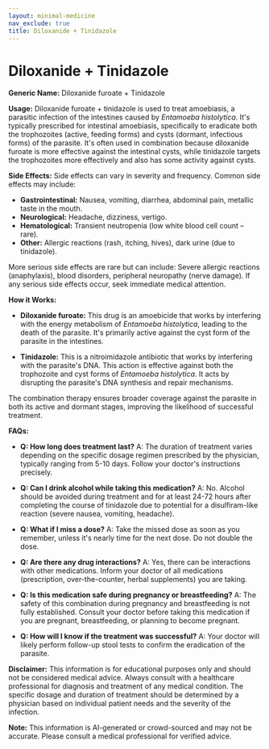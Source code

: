```yaml
---
layout: minimal-medicine
nav_exclude: true
title: Diloxanide + Tinidazole
---
```


# Diloxanide + Tinidazole

**Generic Name:** Diloxanide furoate + Tinidazole

**Usage:**  Diloxanide furoate + tinidazole is used to treat amoebiasis, a parasitic infection of the intestines caused by *Entamoeba histolytica*.  It's typically prescribed for intestinal amoebiasis, specifically to eradicate both the trophozoites (active, feeding forms) and cysts (dormant, infectious forms) of the parasite.  It's often used in combination because diloxanide furoate is more effective against the intestinal cysts, while tinidazole targets the trophozoites more effectively and also has some activity against cysts.


**Side Effects:**  Side effects can vary in severity and frequency. Common side effects may include:

* **Gastrointestinal:** Nausea, vomiting, diarrhea, abdominal pain, metallic taste in the mouth.
* **Neurological:** Headache, dizziness, vertigo.
* **Hematological:**  Transient neutropenia (low white blood cell count – rare).
* **Other:**  Allergic reactions (rash, itching, hives), dark urine (due to tinidazole).

More serious side effects are rare but can include:  Severe allergic reactions (anaphylaxis), blood disorders, peripheral neuropathy (nerve damage).  If any serious side effects occur, seek immediate medical attention.


**How it Works:**

* **Diloxanide furoate:**  This drug is an amoebicide that works by interfering with the energy metabolism of *Entamoeba histolytica*, leading to the death of the parasite. It's primarily active against the cyst form of the parasite in the intestines.

* **Tinidazole:** This is a nitroimidazole antibiotic that works by interfering with the parasite's DNA. This action is effective against both the trophozoite and cyst forms of *Entamoeba histolytica*.  It acts by disrupting the parasite's DNA synthesis and repair mechanisms.

The combination therapy ensures broader coverage against the parasite in both its active and dormant stages, improving the likelihood of successful treatment.


**FAQs:**

* **Q: How long does treatment last?** A: The duration of treatment varies depending on the specific dosage regimen prescribed by the physician, typically ranging from 5-10 days.  Follow your doctor's instructions precisely.

* **Q: Can I drink alcohol while taking this medication?** A: No.  Alcohol should be avoided during treatment and for at least 24-72 hours after completing the course of tinidazole due to potential for a disulfiram-like reaction (severe nausea, vomiting, headache).

* **Q: What if I miss a dose?** A: Take the missed dose as soon as you remember, unless it's nearly time for the next dose.  Do not double the dose.

* **Q: Are there any drug interactions?** A: Yes, there can be interactions with other medications.  Inform your doctor of all medications (prescription, over-the-counter, herbal supplements) you are taking.

* **Q: Is this medication safe during pregnancy or breastfeeding?** A: The safety of this combination during pregnancy and breastfeeding is not fully established. Consult your doctor before taking this medication if you are pregnant, breastfeeding, or planning to become pregnant.

* **Q: How will I know if the treatment was successful?** A: Your doctor will likely perform follow-up stool tests to confirm the eradication of the parasite.


**Disclaimer:** This information is for educational purposes only and should not be considered medical advice. Always consult with a healthcare professional for diagnosis and treatment of any medical condition.  The specific dosage and duration of treatment should be determined by a physician based on individual patient needs and the severity of the infection.


**Note:** This information is AI-generated or crowd-sourced and may not be accurate. Please consult a medical professional for verified advice.